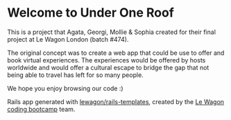 <h1> Welcome to Under One Roof </h1>

This is a project that Agata, Georgi, Mollie & Sophia created for their final project at Le Wagon London (batch #474).

The original concept was to create a web app that could be use to offer and book virtual experiences. The experiences would be offered by hosts worldwide and would offer a cultural escape to bridge the gap that not being able to travel has left for so many people. 

We hope you enjoy browsing our code :) 

Rails app generated with [lewagon/rails-templates](https://github.com/lewagon/rails-templates), created by the [Le Wagon coding bootcamp](https://www.lewagon.com) team.
